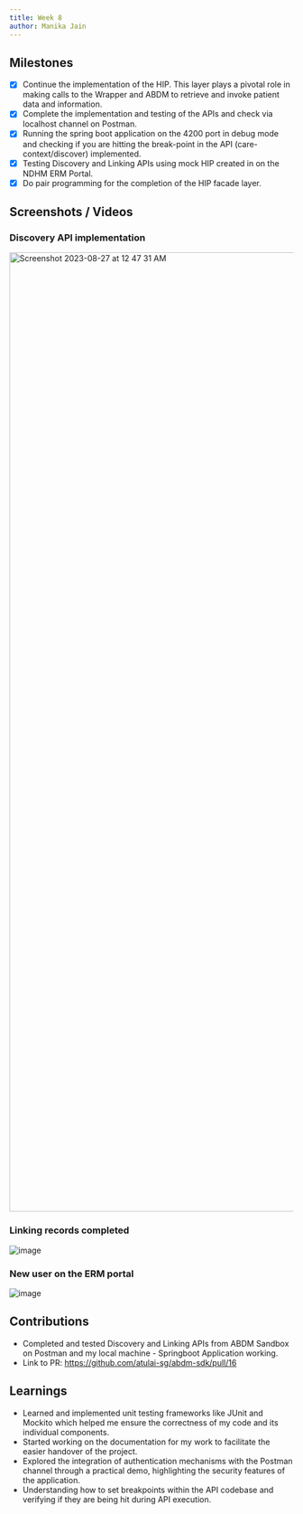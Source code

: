 ```yaml
---
title: Week 8
author: Manika Jain
---
```


## Milestones
- [x] Continue the implementation of the HIP. This layer plays a pivotal role in making calls to the Wrapper and ABDM to retrieve and invoke patient data and information.
- [x] Complete the implementation and testing of the APIs and check via localhost channel on Postman. 
- [x] Running the spring boot application on the 4200 port in debug mode and checking if you are hitting the break-point in the API (care-context/discover) implemented. 
- [x] Testing Discovery and Linking APIs using mock HIP created in on the NDHM ERM Portal. 
- [x] Do pair programming for the completion of the HIP facade layer.  

## Screenshots / Videos 
### Discovery API implementation
<img width="1698" alt="Screenshot 2023-08-27 at 12 47 31 AM" src="https://github.com/manikajain11/c4gt-milestones/assets/72864182/5fa8066a-520f-4084-bb39-21608e0854ca"></img>

### Linking records completed
![image](https://github.com/manikajain11/c4gt-milestones/assets/72864182/0d3a2443-25eb-46eb-9c2f-b47972238ac8)

### New user on the ERM portal
![image](https://github.com/manikajain11/c4gt-milestones/assets/72864182/3f2e02ca-399b-4363-85c3-9af39cf990dd)


## Contributions
- Completed and tested Discovery and Linking APIs from ABDM Sandbox on Postman and my local machine - Springboot Application working. 
- Link to PR: https://github.com/atulai-sg/abdm-sdk/pull/16

## Learnings
- Learned and implemented unit testing frameworks like JUnit and Mockito which helped me ensure the correctness of my code and its individual components.
- Started working on the documentation for my work to facilitate the easier handover of the project. 
- Explored the integration of authentication mechanisms with the Postman channel through a practical demo, highlighting the security features of the application.
- Understanding how to set breakpoints within the API codebase and verifying if they are being hit during API execution.
